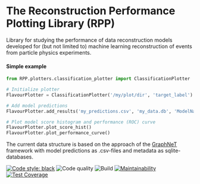 # The Reconstruction Performance Plotting Library (RPP)

Library for studying the performance of data reconstruction models developed for (but not limited to) machine learning reconstruction of events from particle physics experiments.

#### Simple example

```python
from RPP.plotters.classification_plotter import ClassificationPlotter

# Initialize plotter
FlavourPlotter = ClassificationPlotter('/my/plot/dir', 'target_label')

# Add model predictions
FlavourPlotter.add_results('my_predictions.csv', 'my_data.db', 'ModelName')

# Plot model score histogram and performance (ROC) curve
FlavourPlotter.plot_score_hist()
FlavourPlotter.plot_performance_curve()
```

The current data structure is based on the approach of the [GraphNeT](https://github.com/graphnet-team) framework with model predictions as .csv-files and metadata as sqlite-databases.

[![Code style: black](https://img.shields.io/badge/code%20style-black-000000.svg)](https://github.com/psf/black)
![Code quality](https://github.com/kaareendrup/RPP/actions/workflows/code-quality.yml/badge.svg)
![Build](https://github.com/kaareendrup/RPP/actions/workflows/build.yml/badge.svg)
[![Maintainability](https://api.codeclimate.com/v1/badges/cabefc73ea4b91a3b159/maintainability)](https://codeclimate.com/github/kaareendrup/RPP/maintainability)
[![Test Coverage](https://api.codeclimate.com/v1/badges/cabefc73ea4b91a3b159/test_coverage)](https://codeclimate.com/github/kaareendrup/RPP/test_coverage)